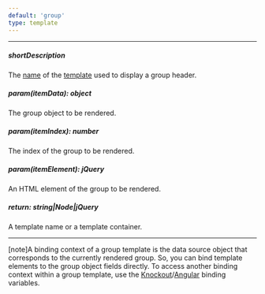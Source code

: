```yaml
---
default: 'group'
type: template
---
```

---
##### shortDescription
The [name](/api-reference/10%20UI%20Widgets/Markup%20Components/dxTemplate/1%20Configuration/name.md '/Documentation/ApiReference/UI_Widgets/Markup_Components/dxTemplate/Configuration/#name') of the [template](/api-reference/10%20UI%20Widgets/Markup%20Components/dxTemplate '/Documentation/ApiReference/UI_Widgets/Markup_Components/dxTemplate/') used to display a group header.

##### param(itemData): object
The group object to be rendered.

##### param(itemIndex): number
The index of the group to be rendered.

##### param(itemElement): jQuery
An HTML element of the group to be rendered.

##### return: string|Node|jQuery
A template name or a template container.

---
[note]A binding context of a group template is the data source object that corresponds to the currently rendered group. So, you can bind template elements to the group object fields directly. To access another binding context within a group template, use the [Knockout](https://knockoutjs.com/documentation/binding-context.html)/[Angular](https://docs.angularjs.org/guide/scope) binding variables.